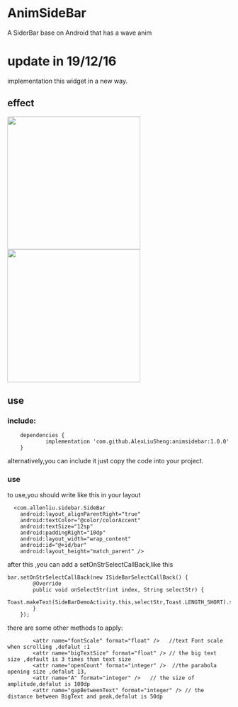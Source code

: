 # AnimSideBar
A SiderBar base on Android that has a wave anim
# update in 19/12/16
implementation this widget in a new way.
## effect
<img style="width:300px;" src="https://github.com/AlexLiuSheng/AnimSideBar/blob/master/ui/ui2.gif"/><img style="width:300px;" src="https://github.com/AlexLiuSheng/AnimSideBar/blob/master/ui/ui1.gif"/>

## use
### include:
```
	dependencies {
	        implementation 'com.github.AlexLiuSheng:animsidebar:1.0.0'
	}
```
alternatively,you can include it just copy the code into your project.

### use
to use,you should write like this in your layout  
```
  <com.allenliu.sidebar.SideBar
    android:layout_alignParentRight="true"
    android:textColor="@color/colorAccent"
    android:textSize="12sp"
    android:paddingRight="10dp"
    android:layout_width="wrap_content"
    android:id="@+id/bar"
    android:layout_height="match_parent" />
 ```

after this ,you can add a setOnStrSelectCallBack,like this

    bar.setOnStrSelectCallBack(new ISideBarSelectCallBack() {
            @Override
            public void onSelectStr(int index, String selectStr) {
                Toast.makeText(SideBarDemoActivity.this,selectStr,Toast.LENGTH_SHORT).show();
            }
        });
        
        
there are some other methods to apply:
     
```
        <attr name="fontScale" format="float" />   //text Font scale  when scrolling ,defalut :1
        <attr name="bigTextSize" format="float" /> // the big text size ,default is 3 times than text size
        <attr name="openCount" format="integer" />  //the parabola opening size ,defalut 13,
        <attr name="A" format="integer" />   // the size of amplitude,defalut is 100dp
        <attr name="gapBetweenText" format="integer" /> // the distance between BigText and peak,defalut is 50dp
```
